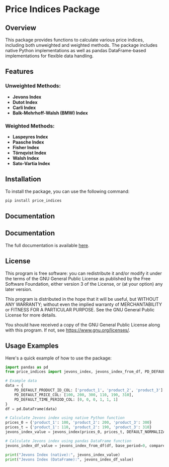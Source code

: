 # Price Indices Package

## Overview

This package provides functions to calculate various price indices, including both unweighted and weighted methods. The package includes native Python implementations as well as pandas DataFrame-based implementations for flexible data handling.

## Features

### Unweighted Methods:
- **Jevons Index**
- **Dutot Index**
- **Carli Index**
- **Balk-Mehrhoff-Walsh (BMW) Index**

### Weighted Methods:
- **Laspeyres Index**
- **Paasche Index**
- **Fisher Index**
- **Törnqvist Index**
- **Walsh Index**
- **Sato-Vartia Index**

## Installation

To install the package, you can use the following command:

```bash
pip install price_indices
```

## Documentation

## Documentation

The full documentation is available [here](https://roman91DE.github.io/price-indices/).


## License

This program is free software: you can redistribute it and/or modify it under the terms of the GNU General Public License as published by the Free Software Foundation, either version 3 of the License, or (at your option) any later version.

This program is distributed in the hope that it will be useful, but WITHOUT ANY WARRANTY; without even the implied warranty of MERCHANTABILITY or FITNESS FOR A PARTICULAR PURPOSE. See the GNU General Public License for more details.

You should have received a copy of the GNU General Public License along with this program. If not, see <https://www.gnu.org/licenses/>.

## Usage Examples

Here's a quick example of how to use the package:

```python
import pandas as pd
from price_indices import jevons_index, jevons_index_from_df, PD_DEFAULT_PRICE_COL, PD_DEFAULT_PRODUCT_ID_COL, PD_DEFAULT_TIME_PERIOD_COL, DEFAULT_NORMALIZATION_VAL

# Example data
data = {
    PD_DEFAULT_PRODUCT_ID_COL: ['product_1', 'product_2', 'product_3'] * 2,
    PD_DEFAULT_PRICE_COL: [100, 200, 300, 110, 190, 310],
    PD_DEFAULT_TIME_PERIOD_COL: [0, 0, 0, 1, 1, 1]
}
df = pd.DataFrame(data)

# Calculate Jevons index using native Python function
prices_0 = {'product_1': 100, 'product_2': 200, 'product_3': 300}
prices_t = {'product_1': 110, 'product_2': 190, 'product_3': 310}
jevons_index_value = jevons_index(prices_0, prices_t, DEFAULT_NORMALIZATION_VAL)

# Calculate Jevons index using pandas DataFrame function
jevons_index_df_value = jevons_index_from_df(df, base_period=0, compared_period=1)

print("Jevons Index (native):", jevons_index_value)
print("Jevons Index (DataFrame):", jevons_index_df_value)
```
